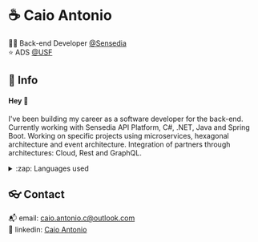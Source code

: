 # :coffee: Caio Antonio

:technologist: Back-end Developer [@Sensedia](https://github.com/Sensedia)  
:star: ADS [@USF](https://www.usf.edu.br/)<br/>

## :speech_balloon: Info

#### Hey :wave:

I've been building my career as a software developer for the back-end. Currently working with Sensedia API Platform, C#, .NET, Java and Spring Boot. Working on specific projects using microservices, hexagonal architecture and event architecture. Integration of partners through architectures: Cloud, Rest and GraphQL. 

<details>
  <summary>:zap: Languages used</summary>
  <br/>
  <div align="center">
    <img src="https://github-readme-stats.vercel.app/api/top-langs/?count_private=true&username=caioantoniodev&layout=compact&theme=radical"/> 
  </div>
</details>

## :eyeglasses: Contact

:mailbox_with_mail: email: [caio.antonio.c@outlook.com](mailto:caiocichetti08@gmail.com)  
:link: linkedin: [Caio Antonio](https://www.linkedin.com/in/caio-antonio-cichetti-roberto/)
